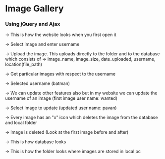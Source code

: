 # Image Gallery
### Using jQuery and Ajax


-> This is how the website looks when you first open it


-> Select image and enter username


-> Upload the image. This uploads directly to the folder and to the database which consists of => image_name, image_size, date_uploaded, username, location(file_path) 


-> Get particular images with respect to the username


-> Selected username (batman)


-> We can update other features also but in my website we can update the username of an image (first image user name: wanted)


-> Select image to update (updated user name: pavan)


-> Every image has an "x" icon which deletes the image from the database and local folder


-> Image is deleted (Look at the first image before and after)


-> This is how database looks


-> This is how the folder looks where images are stored in local pc

